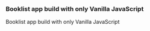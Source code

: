 ### Booklist app build with only Vanilla JavaScript
Booklist app build with only Vanilla JavaScript
